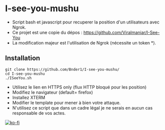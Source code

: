# I-see-you-mushu
- Script bash et javascript  pour recuperer la position d'un utilisateurs avec Ngrok.
- Ce projet est une copie du dépos : https://github.com/Viralmaniar/I-See-You
- La modification majeur est l'utilisation de Ngrok (nécessite un token *).

## Installation

```
git clone https://github.com/Bnder1/I-see-you-mushu/
cd I-see-you-mushu
./ISeeYou.sh
```

- Utilisez le lien en HTTPS only (flux HTTP bloqué pour les position)
- Modifiez le navigateur (default= firefox)
- Installez XTERM
- Modifier le template pour mener à bien votre attaque.
- N'utilisez ce script que dans un cadre légal je ne serais en aucun cas responsable de vos actes.

[![ko-fi](https://ko-fi.com/img/githubbutton_sm.svg)](https://ko-fi.com/X8X043S09)
